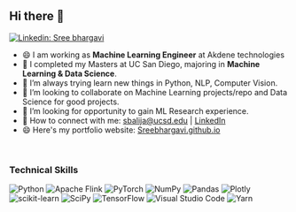 <!-- ![banner](https://user-images.githubusercontent.com/29784113/161899740-b98b5792-3270-4869-9dd5-8e968ecf3fe4.png) -->
<!-- <br> -->
## Hi there 👋
[![Linkedin: Sree bhargavi](https://img.shields.io/badge/-Bhargavi-blue?style=flat-square&logo=Linkedin&logoColor=white&link=https://www.linkedin.com/in/sree-bhargavi-balija-b7638517a/)](https://www.linkedin.com/in/sree-bhargavi-balija-b7638517a/)

- 😄 I am working as **Machine Learning Engineer** at Akdene technologies
- 🔭 I completed my Masters at UC San Diego, majoring in **Machine Learning & Data Science**.
- 🌱 I’m always trying learn new things in Python, NLP, Computer Vision.
- 👯 I’m looking to collaborate on Machine Learning projects/repo and Data Science for good projects.
- 🤔 I’m looking for opportunity to gain ML Research experience.
- 🤝 How to connect with me: sbalija@ucsd.edu | [LinkedIn](https://www.linkedin.com/in/sree-bhargavi-balija-b7638517a/)
- 😄 Here's my portfolio website: [Sreebhargavi.github.io](https://sreebhargavibalijaa.github.io/portfolio/)

<br>


### Technical Skills
![Python](https://img.shields.io/badge/python-3670A0?style=for-the-badge&logo=python&logoColor=ffdd54)
![Apache Flink](https://img.shields.io/badge/Apache%20Flink-E6526F?style=for-the-badge&logo=Apache%20Flink&logoColor=white)
![PyTorch](https://img.shields.io/badge/PyTorch-%23EE4C2C.svg?style=for-the-badge&logo=PyTorch&logoColor=white)
![NumPy](https://img.shields.io/badge/numpy-%23013243.svg?style=for-the-badge&logo=numpy&logoColor=white)
![Pandas](https://img.shields.io/badge/pandas-%23150458.svg?style=for-the-badge&logo=pandas&logoColor=white)
![Plotly](https://img.shields.io/badge/Plotly-%233F4F75.svg?style=for-the-badge&logo=plotly&logoColor=white)
![scikit-learn](https://img.shields.io/badge/scikit--learn-%23F7931E.svg?style=for-the-badge&logo=scikit-learn&logoColor=white)
![SciPy](https://img.shields.io/badge/SciPy-%230C55A5.svg?style=for-the-badge&logo=scipy&logoColor=%white)
![TensorFlow](https://img.shields.io/badge/TensorFlow-%23FF6F00.svg?style=for-the-badge&logo=TensorFlow&logoColor=white)
![Visual Studio Code](https://img.shields.io/badge/Visual%20Studio%20Code-0078d7.svg?style=for-the-badge&logo=visual-studio-code&logoColor=white)
![Yarn](https://img.shields.io/badge/yarn-%232C8EBB.svg?style=for-the-badge&logo=yarn&logoColor=white)

